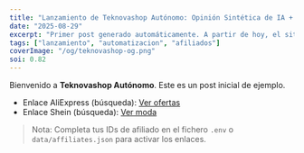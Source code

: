 ```yaml
---
title: "Lanzamiento de Teknovashop Autónomo: Opinión Sintética de IA + Afiliados"
date: "2025-08-29"
excerpt: "Primer post generado automáticamente. A partir de hoy, el sitio publicará diariamente guías y rankings basados en tendencias."
tags: ["lanzamiento", "automatizacion", "afiliados"]
coverImage: "/og/teknovashop-og.png"
soi: 0.82
---
```


Bienvenido a **Teknovashop Autónomo**. Este es un post inicial de ejemplo.

- Enlace AliExpress (búsqueda): [Ver ofertas](https://s.click.aliexpress.com/e/_search?keywords=gadgets)
- Enlace Shein (búsqueda): [Ver moda](https://shein.sng.link/SEARCH_PID/search?keyword=gadgets)

> Nota: Completa tus IDs de afiliado en el fichero `.env` o `data/affiliates.json` para activar los enlaces.